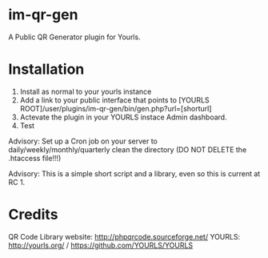 im-qr-gen
=========

A Public QR Generator plugin for Yourls.

Installation
=========

1. Install as normal to your yourls instance
2. Add a link to your public interface that points to [YOURLS ROOT]/user/plugins/im-qr-gen/bin/gen.php?url=[shorturl]
3. Actevate the plugin in your YOURLS instace Admin dashboard.
4. Test


Advisory: Set up a Cron job on your server to daily/weekly/monthly/quarterly clean the directory (DO NOT DELETE the .htaccess file!!!)

Advisory: This is a simple short script and a library, even so this is current at RC 1.


Credits
=========
QR Code Library website: http://phpqrcode.sourceforge.net/
YOURLS: http://yourls.org/ / https://github.com/YOURLS/YOURLS

